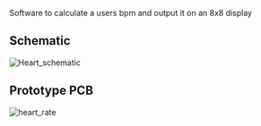 Software to calculate a users bpm and output it on an 8x8 display

## Schematic

![Heart_schematic](https://github.com/rosscam/heart-rate-sensor/assets/108695139/81e80663-2882-4c1c-8f76-83daee51b2f6)

## Prototype PCB

![heart_rate](https://github.com/rosscam/heart-rate-sensor/assets/108695139/1c32a4ce-e273-4c4b-974e-042937889a68)
